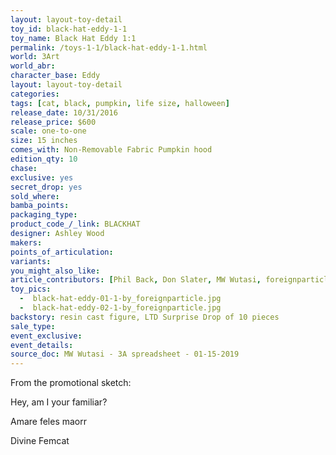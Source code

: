 ```yaml
---
layout: layout-toy-detail 
toy_id: black-hat-eddy-1-1
toy_name: Black Hat Eddy 1:1
permalink: /toys-1-1/black-hat-eddy-1-1.html
world: 3Art
world_abr: 
character_base: Eddy
layout: layout-toy-detail
categories: 
tags: [cat, black, pumpkin, life size, halloween]
release_date: 10/31/2016
release_price: $600 
scale: one-to-one
size: 15 inches
comes_with: Non-Removable Fabric Pumpkin hood
edition_qty: 10
chase: 
exclusive: yes
secret_drop: yes
sold_where: 
bamba_points: 
packaging_type: 
product_code_/_link: BLACKHAT
designer: Ashley Wood
makers: 
points_of_articulation: 
variants: 
you_might_also_like: 
article_contributors: [Phil Back, Don Slater, MW Wutasi, foreignparticle]
toy_pics: 
  -  black-hat-eddy-01-1-by_foreignparticle.jpg
  -  black-hat-eddy-02-1-by_foreignparticle.jpg
backstory: resin cast figure, LTD Surprise Drop of 10 pieces
sale_type: 
event_exclusive: 
event_details: 
source_doc: MW Wutasi - 3A spreadsheet - 01-15-2019
---
```

From the promotional sketch:

Hey, am I your familiar?

Amare feles maorr

Divine Femcat